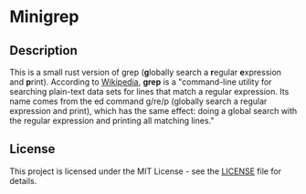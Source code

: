 # Minigrep

## Description

This is a small rust version of grep (**g**lobally search a **r**egular **e**xpression and **p**rint). According to [Wikipedia](https://en.wikipedia.org/wiki/Grep), **grep** is a "command-line utility for searching plain-text data sets for lines that match a regular expression. Its name comes from the ed command g/re/p (globally search a regular expression and print), which has the same effect: doing a global search with the regular expression and printing all matching lines."

## License

This project is licensed under the MIT License - see the [LICENSE](LICENSE) file
for details.
